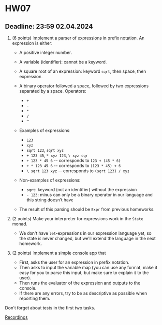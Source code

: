 # HW07
## Deadline: 23:59 02.04.2024

1. (6 points) Implement a parser of expressions in prefix notation. An expression is either: 
   * A positive integer number.
   * A variable (identifier): cannot be a keyword.
   * A square root of an expression: keyword `sqrt`, then space, then expression. 
   * A binary operator followed a space, followed by two expressions separated by a space. Operators: 

      * `+`
      * `-` 
      * `*`
      * `/`
      * `^`

   * Examples of expressions:

     * `123`
     * `xyz` 
     * `sqrt 123`, `sqrt xyz`
     * `+ 123 45`, `* xyz 123`, `\ xyz sqr` 
     * `+ 123 * 45 6` -- corresponds to `123 + (45 * 6)`
     * `+ * 123 45 6` -- corresponds to `(123 * 45) + 6`
     * `\ sqrt 123 xyz` -- corresponds to `(sqrt 123) / xyz`

   * Non-examples of expressions: 
     
     * `sqrt`: keyword (not an identifier) without the expression 
     * `- 123`: minus can only be a binary operator in our language and this string doesn't have 

   * The result of this parsing should be `Expr` from previous homeworks.
2. (2 points) Make your interpreter for expressions work in the `State` monad. 
    * We don't have `let`-expressions in our expression language yet, so the state is never changed, but we'll extend the language in the next homework. 

3. (2 points) Implement a simple console app that 
   * First, asks the user for an expression in prefix notation. 
   * Then asks to input the variable map (you can use any format, make it easy for you to parse this input, but make sure to explain it to the user).
   * Then runs the evaluator of the expression and outputs to the console. 
   * If there are any errors, try to be as descriptive as possible when reporting them. 

Don't forget about tests in the first two tasks. 

[Recordings](https://drive.google.com/drive/folders/1pyjVXqhJSmtBl53eSdeSayvOi61Xtdk8?usp=sharing)